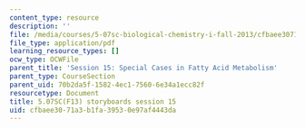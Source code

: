 ```yaml
---
content_type: resource
description: ''
file: /media/courses/5-07sc-biological-chemistry-i-fall-2013/cfbaee3071a3b1fa39530e97af4443da_sb_session15.pdf
file_type: application/pdf
learning_resource_types: []
ocw_type: OCWFile
parent_title: 'Session 15: Special Cases in Fatty Acid Metabolism'
parent_type: CourseSection
parent_uid: 70b2da5f-1582-4ec1-7560-6e34a1ecc82f
resourcetype: Document
title: 5.07SC(F13) storyboards session 15
uid: cfbaee30-71a3-b1fa-3953-0e97af4443da
---
```

